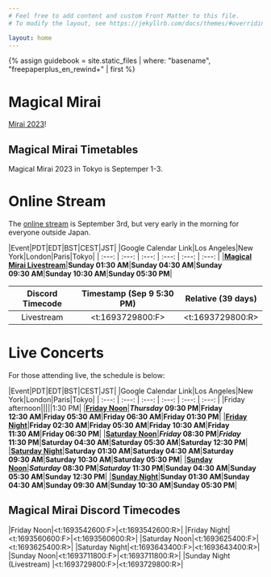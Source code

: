 ```yaml
---
# Feel free to add content and custom Front Matter to this file.
# To modify the layout, see https://jekyllrb.com/docs/themes/#overriding-theme-defaults

layout: home
---
```


{% assign guidebook = site.static_files | where: "basename", "freepaperplus_en_rewind+" | first %}

# Magical Mirai

[Mirai 2023](https://magicalmirai.com/2023/index_en.html)!

## Magical Mirai Timetables

Magical Mirai 2023 in Tokyo is Septemper 1-3.

# Online Stream

The [online
stream](https://magicalmirai.com/2023/tokyo_ticket_en.html#ticket_live_broadcast)
is September 3rd, but very early in the morning for everyone outside Japan.

|Event|PDT|EDT|BST|CEST|JST|
|Google Calendar Link|Los Angeles|New York|London|Paris|Tokyo|
| :---: | :---: | :---: | :---: | :---: | :---: |
|**[Magical Mirai Livestream](https://calendar.google.com/calendar/u/0/r/eventedit?text=Magical%20Mirai%20Tokyo&dates=20230903T083000Z/20230903T103000Z&ctz=Asia%2FTokyo)**|**Sunday 01:30&nbsp;AM**|**Sunday 04:30&nbsp;AM**|**Sunday 09:30&nbsp;AM**|**Sunday 10:30&nbsp;AM**|**Sunday 05:30&nbsp;PM**|

|Discord Timecode| Timestamp (Sep 9 5:30 PM)| Relative (39 days)|
| :---: | :---: | :---: |
|Livestream|<t:1693729800:F>|<t:1693729800:R>|

# Live Concerts

For those attending live, the schedule is below:

|Event|PDT|EDT|BST|CEST|JST|
|Google Calendar Link|Los Angeles|New York|London|Paris|Tokyo|
| :---: | :---: | :---: | :---: | :---: | :---: |
|Friday afternoon|||||1:30 PM|
|**[Friday Noon](https://calendar.google.com/calendar/u/0/r/eventedit?text=Magical%20Mirai%20Tokyo&dates=20230901T043000Z/20230901T063000Z&ctz=Asia%2FTokyo)**|**_Thursday_ 09:30&nbsp;PM**|**Friday 12:30&nbsp;AM**|**Friday 05:30&nbsp;AM**|**Friday 06:30&nbsp;AM**|**Friday 01:30&nbsp;PM**|
|**[Friday Night](https://calendar.google.com/calendar/u/0/r/eventedit?text=Magical%20Mirai%20Tokyo&dates=20230901T093000Z/20230901T113000Z&ctz=Asia%2FTokyo)**|**Friday 02:30&nbsp;AM**|**Friday 05:30&nbsp;AM**|**Friday 10:30&nbsp;AM**|**Friday 11:30&nbsp;AM**|**Friday 06:30&nbsp;PM**|
|**[Saturday Noon](https://calendar.google.com/calendar/u/0/r/eventedit?text=Magical%20Mirai%20Tokyo&dates=20230902T033000Z/20230902T053000Z&ctz=Asia%2FTokyo)**|**_Friday_ 08:30&nbsp;PM**|**_Friday_ 11:30&nbsp;PM**|**Saturday 04:30&nbsp;AM**|**Saturday 05:30&nbsp;AM**|**Saturday 12:30&nbsp;PM**|
|**[Saturday Night](https://calendar.google.com/calendar/u/0/r/eventedit?text=Magical%20Mirai%20Tokyo&dates=20230902T083000Z/20230902T103000Z&ctz=Asia%2FTokyo)**|**Saturday 01:30&nbsp;AM**|**Saturday 04:30&nbsp;AM**|**Saturday 09:30&nbsp;AM**|**Saturday 10:30&nbsp;AM**|**Saturday 05:30&nbsp;PM**|
|**[Sunday Noon](https://calendar.google.com/calendar/u/0/r/eventedit?text=Magical%20Mirai%20Tokyo&dates=20230903T033000Z/20230903T053000Z&ctz=Asia%2FTokyo)**|**_Saturday_ 08:30&nbsp;PM**|**_Saturday_ 11:30&nbsp;PM**|**Sunday 04:30&nbsp;AM**|**Sunday 05:30&nbsp;AM**|**Sunday 12:30&nbsp;PM**|
|**[Sunday Night](https://calendar.google.com/calendar/u/0/r/eventedit?text=Magical%20Mirai%20Tokyo&dates=20230903T083000Z/20230903T103000Z&ctz=Asia%2FTokyo)**|**Sunday 01:30&nbsp;AM**|**Sunday 04:30&nbsp;AM**|**Sunday 09:30&nbsp;AM**|**Sunday 10:30&nbsp;AM**|**Sunday 05:30&nbsp;PM**|


## Magical Mirai Discord Timecodes

|Friday Noon|<t:1693542600:F>|<t:1693542600:R>|
|Friday Night|<t:1693560600:F>|<t:1693560600:R>|
|Saturday Noon|<t:1693625400:F>|<t:1693625400:R>|
|Saturday Night|<t:1693643400:F>|<t:1693643400:R>|
|Sunday Noon|<t:1693711800:F>|<t:1693711800:R>|
|Sunday Night (Livestream) |<t:1693729800:F>|<t:1693729800:R>|
